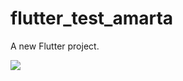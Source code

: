 # flutter_test_amarta

A new Flutter project.

![](https://github.com/ucihasenzu/flutter_amarta_test/blob/main/rodoList.gif)
